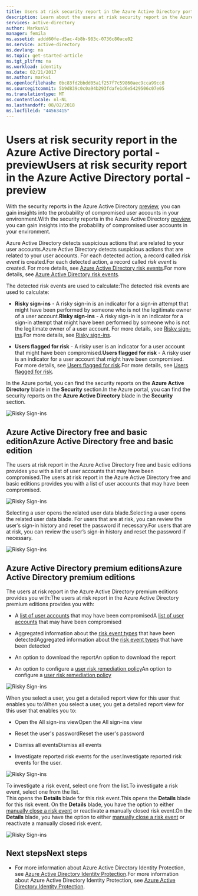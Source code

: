 ```yaml
---
title: Users at risk security report in the Azure Active Directory portal - preview | Microsoft Docs
description: Learn about the users at risk security report in the Azure Active Directory portal - preview
services: active-directory
author: MarkusVi
manager: femila
ms.assetid: addd60fe-d5ac-4b8b-983c-0736c80ace02
ms.service: active-directory
ms.devlang: na
ms.topic: get-started-article
ms.tgt_pltfrm: na
ms.workload: identity
ms.date: 02/21/2017
ms.author: markvi
ms.openlocfilehash: 0bc83fd2bbdd05a1f257f7c59860aec9cca99cc8
ms.sourcegitcommit: 5b9d839c0c0a94b293fdafe1d6e5429506c07e05
ms.translationtype: MT
ms.contentlocale: nl-NL
ms.lasthandoff: 08/02/2018
ms.locfileid: "44563415"
---
```

# <a name="users-at-risk-security-report-in-the-azure-active-directory-portal---preview"></a><span data-ttu-id="197c7-103">Users at risk security report in the Azure Active Directory portal - preview</span><span class="sxs-lookup"><span data-stu-id="197c7-103">Users at risk security report in the Azure Active Directory portal - preview</span></span>

<span data-ttu-id="197c7-104">With the security reports in the Azure Active Directory [preview](active-directory-preview-explainer.md), you can gain insights into the probability of compromised user accounts in your environment.</span><span class="sxs-lookup"><span data-stu-id="197c7-104">With the security reports in the Azure Active Directory [preview](active-directory-preview-explainer.md), you can gain insights into the probability of compromised user accounts in your environment.</span></span> 

<span data-ttu-id="197c7-105">Azure Active Directory detects suspicious actions that are related to your user accounts.</span><span class="sxs-lookup"><span data-stu-id="197c7-105">Azure Active Directory detects suspicious actions that are related to your user accounts.</span></span> <span data-ttu-id="197c7-106">For each detected action, a record called *risk event* is created.</span><span class="sxs-lookup"><span data-stu-id="197c7-106">For each detected action, a record called *risk event* is created.</span></span> <span data-ttu-id="197c7-107">For more details, see [Azure Active Directory risk events](active-directory-identity-protection-risk-events.md).</span><span class="sxs-lookup"><span data-stu-id="197c7-107">For more details, see [Azure Active Directory risk events](active-directory-identity-protection-risk-events.md).</span></span> 

<span data-ttu-id="197c7-108">The detected risk events are used to calculate:</span><span class="sxs-lookup"><span data-stu-id="197c7-108">The detected risk events are used to calculate:</span></span>

- <span data-ttu-id="197c7-109">**Risky sign-ins** - A risky sign-in is an indicator for a sign-in attempt that might have been performed by someone who is not the legitimate owner of a user account.</span><span class="sxs-lookup"><span data-stu-id="197c7-109">**Risky sign-ins** - A risky sign-in is an indicator for a sign-in attempt that might have been performed by someone who is not the legitimate owner of a user account.</span></span> <span data-ttu-id="197c7-110">For more details, see [Risky sign-ins](active-directory-identityprotection.md#risky-sign-ins).</span><span class="sxs-lookup"><span data-stu-id="197c7-110">For more details, see [Risky sign-ins](active-directory-identityprotection.md#risky-sign-ins).</span></span> 

- <span data-ttu-id="197c7-111">**Users flagged for risk** - A risky user is an indicator for a user account that might have been compromised.</span><span class="sxs-lookup"><span data-stu-id="197c7-111">**Users flagged for risk** - A risky user is an indicator for a user account that might have been compromised.</span></span> <span data-ttu-id="197c7-112">For more details, see [Users flagged for risk](active-directory-identityprotection.md#users-flagged-for-risk).</span><span class="sxs-lookup"><span data-stu-id="197c7-112">For more details, see [Users flagged for risk](active-directory-identityprotection.md#users-flagged-for-risk).</span></span>  

<span data-ttu-id="197c7-113">In the Azure portal, you can find the security reports on the **Azure Active Directory** blade in the **Security** section.</span><span class="sxs-lookup"><span data-stu-id="197c7-113">In the Azure portal, you can find the security reports on the **Azure Active Directory** blade in the **Security** section.</span></span>  

![Risky Sign-ins](https://docstestmedia1.blob.core.windows.net/azure-media/articles/active-directory/media/active-directory-reporting-security-user-at-risk/10.png)

## <a name="azure-active-directory-free-and-basic-edition"></a><span data-ttu-id="197c7-115">Azure Active Directory free and basic edition</span><span class="sxs-lookup"><span data-stu-id="197c7-115">Azure Active Directory free and basic edition</span></span>

<span data-ttu-id="197c7-116">The users at risk report in the Azure Active Directory free and basic editions provides you with a list of user accounts that may have been compromised.</span><span class="sxs-lookup"><span data-stu-id="197c7-116">The users at risk report in the Azure Active Directory free and basic editions provides you with a list of user accounts that may have been compromised.</span></span> 


![Risky Sign-ins](https://docstestmedia1.blob.core.windows.net/azure-media/articles/active-directory/media/active-directory-reporting-security-user-at-risk/03.png)

<span data-ttu-id="197c7-118">Selecting a user opens the related user data blade.</span><span class="sxs-lookup"><span data-stu-id="197c7-118">Selecting a user opens the related user data blade.</span></span>
<span data-ttu-id="197c7-119">For users that are at risk, you can review the user’s sign-in history and reset the password if necessary.</span><span class="sxs-lookup"><span data-stu-id="197c7-119">For users that are at risk, you can review the user’s sign-in history and reset the password if necessary.</span></span>

![Risky Sign-ins](https://docstestmedia1.blob.core.windows.net/azure-media/articles/active-directory/media/active-directory-reporting-security-user-at-risk/46.png)

## <a name="azure-active-directory-premium-editions"></a><span data-ttu-id="197c7-121">Azure Active Directory premium editions</span><span class="sxs-lookup"><span data-stu-id="197c7-121">Azure Active Directory premium editions</span></span>

<span data-ttu-id="197c7-122">The users at risk report in the Azure Active Directory premium editions provides you with:</span><span class="sxs-lookup"><span data-stu-id="197c7-122">The users at risk report in the Azure Active Directory premium editions provides you with:</span></span>

- <span data-ttu-id="197c7-123">A [list of user accounts](active-directory-identityprotection.md#users-flagged-for-risk) that may have been compromised</span><span class="sxs-lookup"><span data-stu-id="197c7-123">A [list of user accounts](active-directory-identityprotection.md#users-flagged-for-risk) that may have been compromised</span></span> 

- <span data-ttu-id="197c7-124">Aggregated information about the [risk event types](active-directory-identity-protection-risk-events.md) that have been detected</span><span class="sxs-lookup"><span data-stu-id="197c7-124">Aggregated information about the [risk event types](active-directory-identity-protection-risk-events.md) that have been detected</span></span>

- <span data-ttu-id="197c7-125">An option to download the report</span><span class="sxs-lookup"><span data-stu-id="197c7-125">An option to download the report</span></span>

- <span data-ttu-id="197c7-126">An option to configure a [user risk remediation policy](active-directory-identityprotection.md#user-risk-security-policy)</span><span class="sxs-lookup"><span data-stu-id="197c7-126">An option to configure a [user risk remediation policy](active-directory-identityprotection.md#user-risk-security-policy)</span></span>  


![Risky Sign-ins](https://docstestmedia1.blob.core.windows.net/azure-media/articles/active-directory/media/active-directory-reporting-security-user-at-risk/71.png)

<span data-ttu-id="197c7-128">When you select a user, you get a detailed report view for this user that enables you to:</span><span class="sxs-lookup"><span data-stu-id="197c7-128">When you select a user, you get a detailed report view for this user that enables you to:</span></span>

- <span data-ttu-id="197c7-129">Open the All sign-ins view</span><span class="sxs-lookup"><span data-stu-id="197c7-129">Open the All sign-ins view</span></span>

- <span data-ttu-id="197c7-130">Reset the user's password</span><span class="sxs-lookup"><span data-stu-id="197c7-130">Reset the user's password</span></span>

- <span data-ttu-id="197c7-131">Dismiss all events</span><span class="sxs-lookup"><span data-stu-id="197c7-131">Dismiss all events</span></span>

- <span data-ttu-id="197c7-132">Investigate reported risk events for the user.</span><span class="sxs-lookup"><span data-stu-id="197c7-132">Investigate reported risk events for the user.</span></span> 


![Risky Sign-ins](https://docstestmedia1.blob.core.windows.net/azure-media/articles/active-directory/media/active-directory-reporting-security-user-at-risk/324.png)


<span data-ttu-id="197c7-134">To investigate a risk event, select one from the list.</span><span class="sxs-lookup"><span data-stu-id="197c7-134">To investigate a risk event, select one from the list.</span></span>  
<span data-ttu-id="197c7-135">This opens the **Details** blade for this risk event.</span><span class="sxs-lookup"><span data-stu-id="197c7-135">This opens the **Details** blade for this risk event.</span></span> <span data-ttu-id="197c7-136">On the **Details** blade, you have the option to either [manually close a risk event](active-directory-identityprotection.md#closing-risk-events-manually) or reactivate a manually closed risk event.</span><span class="sxs-lookup"><span data-stu-id="197c7-136">On the **Details** blade, you have the option to either [manually close a risk event](active-directory-identityprotection.md#closing-risk-events-manually) or reactivate a manually closed risk event.</span></span> 


![Risky Sign-ins](https://docstestmedia1.blob.core.windows.net/azure-media/articles/active-directory/media/active-directory-reporting-security-user-at-risk/325.png)



## <a name="next-steps"></a><span data-ttu-id="197c7-138">Next steps</span><span class="sxs-lookup"><span data-stu-id="197c7-138">Next steps</span></span>

- <span data-ttu-id="197c7-139">For more information about Azure Active Directory Identity Protection, see [Azure Active Directory Identity Protection](active-directory-identityprotection.md).</span><span class="sxs-lookup"><span data-stu-id="197c7-139">For more information about Azure Active Directory Identity Protection, see [Azure Active Directory Identity Protection](active-directory-identityprotection.md).</span></span>







